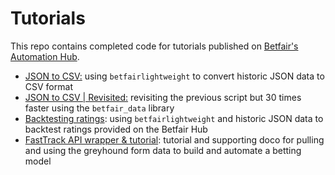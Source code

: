 # Tutorials 

This repo contains completed code for tutorials published on [Betfair's Automation Hub](https://betfair-datascientists.github.io/).

- [JSON to CSV:](https://github.com/betfair-down-under/autoHubTutorials/tree/master/jsonToCsv) using `betfairlightweight` to convert historic JSON data to CSV format
- [JSON to CSV | Revisited:](https://github.com/betfair-down-under/autoHubTutorials/tree/master/jsonToCsvRevisited) revisiting the previous script but 30 times faster using the `betfair_data` library
- [Backtesting ratings](https://github.com/betfair-down-under/autoHubTutorials/tree/master/backtestRatings): using `betfairlightweight` and historic JSON data to backtest ratings provided on the Betfair Hub
- [FastTrack API wrapper & tutorial](https://github.com/betfair-down-under/autoHubTutorials/tree/master/FastTrack): tutorial and supporting doco for pulling and using the greyhound form data to build and automate a betting model